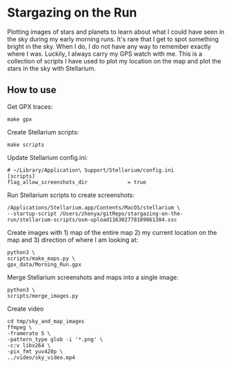 # Stargazing on the Run

Plotting images of stars and planets to learn about what I could have seen in the sky during my early morning runs. It's rare that I get to spot something bright in the sky. When I do, I do not have any way to remember exactly where I was. Luckily, I always carry my GPS watch with me. This is a collection of scripts I have used to plot my location on the map and plot the stars in the sky with Stellarium.

## How to use

Get GPX traces:

```
make gpx
```

Create Stellarium scripts:

```
make scripts
```

Update Stellarium config.ini:

```
# ~/Library/Application\ Support/Stellarium/config.ini
[scripts]
flag_allow_screenshots_dir             = true
```

Run Stellarium scripts to create screenshots:

```
/Applications/Stellarium.app/Contents/MacOS/stellarium \
--startup-script /Users/zhenya/gitRepo/stargazing-on-the-run/stellarium-scripts/osm-upload116302778189861384.ssc
```

Create images with 1) map of the entire map 2) my current location on the map and 3) direction of where I am looking at:

```
python3 \
scripts/make_maps.py \
gpx_data/Morning_Run.gpx
```

Merge Stellarium screenshots and maps into a single image:

```
python3 \
scripts/merge_images.py
```

Create video

```
cd tmp/sky_and_map_images
ffmpeg \
-framerate 5 \
-pattern_type glob -i '*.png' \
-c:v libx264 \
-pix_fmt yuv420p \
../video/sky_video.mp4
```
